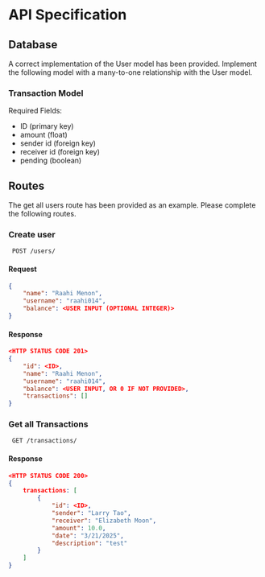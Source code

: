 # API Specification

## Database

A correct implementation of the User model has been provided. Implement the following model with a many-to-one relationship with the User model.

### Transaction Model
Required Fields:
- ID (primary key)
- amount (float)
- sender id (foreign key)
- receiver id (foreign key)
- pending (boolean)

## Routes

The get all users route has been provided as an example. Please complete the following routes.

### Create user
``` POST /users/```
#### Request
```json
{
    "name": "Raahi Menon",
    "username": "raahi014",
    "balance": <USER INPUT (OPTIONAL INTEGER)>
}
```

#### Response
```json
<HTTP STATUS CODE 201>
{
    "id": <ID>,
    "name": "Raahi Menon",
    "username": "raahi014",
    "balance": <USER INPUT, OR 0 IF NOT PROVIDED>,
    "transactions": []
}
```

### Get all Transactions
``` GET /transactions/```

#### Response
```json
<HTTP STATUS CODE 200>
{
    transactions: [
        {
            "id": <ID>,
            "sender": "Larry Tao",
            "receiver": "Elizabeth Moon",
            "amount": 10.0,
            "date": "3/21/2025",
            "description": "test"
        }
    ]
}
```

